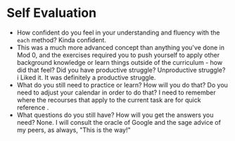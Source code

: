 # Self Evaluation

- How confident do you feel in your understanding and fluency with the `each` method? Kinda confident.
- This was a much more advanced concept than anything you've done in Mod 0, and the exercises required you to push yourself to apply other background knowledge or learn things outside of the curriculum - how did that feel? Did you have productive struggle? Unproductive struggle? i Liked it. It was definitely a productive struggle.
- What do you still need to practice or learn? How will you do that? Do you need to adjust your calendar in order to do that? I need to remember where the recourses that apply to the current task are for quick reference .
- What questions do you still have? How will you get the answers you need? None. I will consult the oracle of Google and the sage advice of my peers, as always, "This is the way!"

